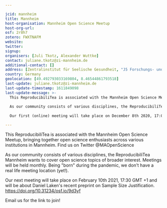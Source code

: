 ```yaml
---

jcid: mannheim
title: Mannheim
host-organisation: Mannheim Open Science Meetup
host-org-url: 
osf: 2r8h7
zotero: FWXTNAFM
website: 
twitter: 
signup: 
organisers: [Juli Tkotz, Alexander Wuttke]
contact: juliane.tkotz@zi-mannheim.de
additional-contact: []
address: [Zentralinstitut für Seelische Gesundheit, "J5 Forschungs- und Verwaltungsgebäude", "Dep. Klinische Psychologie", "Room 333", "68159 Mannheim"]
country: Germany
geolocation: [49.492793033169804, 8.46544861793518]
last-update: juliane.tkotz@zi-mannheim.de
last-update-timestamp: 1611849098
last-update-message: >-
  This ReproducibiliTea is associated with the Mannheim Open Science Meetup, bringing together open science enthusiasts across various institutions in Mannheim. Find us on Twitter @MAOpenScience
  
  As our community consists of various disciplines, the ReproducibiliTea Mannheim wants to cover open science topics of broader interest. Meetings will be held monthly. Being “born” during the pandemic, we don’t have a real life meeting location (yet!).
  
  Our first (online) meeting will take place on December 8th 2020, 17:00 GMT +1. E-mail us for the link!

---
```


This ReproducibiliTea is associated with the Mannheim Open Science Meetup, bringing together open science enthusiasts across various institutions in Mannheim. Find us on Twitter @MAOpenScience

As our community consists of various disciplines, the ReproducibiliTea Mannheim wants to cover open science topics of broader interest. Meetings will be held monthly. Being "born" during the pandemic, we don't have a real life meeting location (yet!).

Our next meeting will take place on February 10th 2021, 17:30 GMT +1 and will be about Daniel Laken's recent preprint on Sample Size Justification. https://doi.org/10.31234/osf.io/9d3yf

Email us for the link to join!
